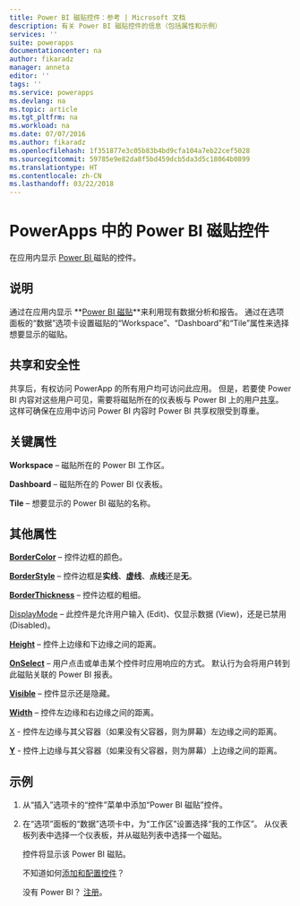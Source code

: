 ```yaml
---
title: Power BI 磁贴控件：参考 | Microsoft 文档
description: 有关 Power BI 磁贴控件的信息（包括属性和示例）
services: ''
suite: powerapps
documentationcenter: na
author: fikaradz
manager: anneta
editor: ''
tags: ''
ms.service: powerapps
ms.devlang: na
ms.topic: article
ms.tgt_pltfrm: na
ms.workload: na
ms.date: 07/07/2016
ms.author: fikaradz
ms.openlocfilehash: 1f351877e3c05b83b4bd9cfa104a7eb22cef5028
ms.sourcegitcommit: 59785e9e82da8f5bd459dcb5da3d5c18064b0899
ms.translationtype: HT
ms.contentlocale: zh-CN
ms.lasthandoff: 03/22/2018
---
```

# <a name="power-bi-tile-control-in-powerapps"></a>PowerApps 中的 Power BI 磁贴控件
在应用内显示 [Power BI ](https://powerbi.microsoft.com) 磁贴的控件。

## <a name="description"></a>说明
通过在应用内显示 **[Power BI 磁贴](https://docs.microsoft.com/power-bi/service-dashboard-tiles)**来利用现有数据分析和报告。  通过在选项面板的“数据”选项卡设置磁贴的“Workspace”、“Dashboard”和“Tile”属性来选择想要显示的磁贴。

## <a name="sharing-and-security"></a>共享和安全性
共享后，有权访问 PowerApp 的所有用户均可访问此应用。  但是，若要使 Power BI 内容对这些用户可见，需要将磁贴所在的仪表板与 Power BI 上的用户[共享](https://docs.microsoft.com/power-bi/service-how-to-collaborate-distribute-dashboards-reports)。  这样可确保在应用中访问 Power BI 内容时 Power BI 共享权限受到尊重。

## <a name="key-properties"></a>关键属性
**Workspace** – 磁贴所在的 Power BI 工作区。

**Dashboard** – 磁贴所在的 Power BI 仪表板。

**Tile** – 想要显示的 Power BI 磁贴的名称。

## <a name="additional-properties"></a>其他属性
**[BorderColor](properties-color-border.md)** – 控件边框的颜色。

**[BorderStyle](properties-color-border.md)** – 控件边框是**实线**、**虚线**、**点线**还是**无**。

**[BorderThickness](properties-color-border.md)** – 控件边框的粗细。

[DisplayMode](properties-core.md) – 此控件是允许用户输入 (Edit)、仅显示数据 (View)，还是已禁用 (Disabled)。

**[Height](properties-size-location.md)** – 控件上边缘和下边缘之间的距离。

**[OnSelect](properties-core.md)** – 用户点击或单击某个控件时应用响应的方式。 默认行为会将用户转到此磁贴关联的 Power BI 报表。

**[Visible](properties-core.md)** – 控件显示还是隐藏。

**[Width](properties-size-location.md)** – 控件左边缘和右边缘之间的距离。

[X](properties-size-location.md) - 控件左边缘与其父容器（如果没有父容器，则为屏幕）左边缘之间的距离。

**[Y](properties-size-location.md)** - 控件上边缘与其父容器（如果没有父容器，则为屏幕）上边缘之间的距离。

## <a name="example"></a>示例
1. 从“插入”选项卡的“控件”菜单中添加“Power BI 磁贴”控件。  
2. 在“选项”面板的“数据”选项卡中，为“工作区”设置选择“我的工作区”。  从仪表板列表中选择一个仪表板，并从磁贴列表中选择一个磁贴。
   
    控件将显示该 Power BI 磁贴。
   
    不知道如何[添加和配置控件](../add-configure-controls.md)？
   
   没有 Power BI？ [注册](https://docs.microsoft.com/power-bi/service-self-service-signup-for-power-bi)。

